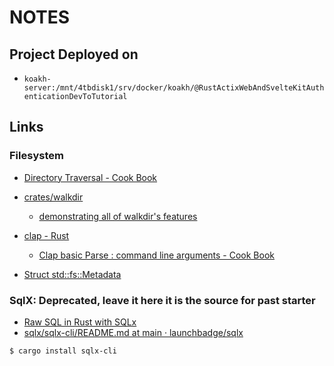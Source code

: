 # NOTES

## Project Deployed on

- `koakh-server:/mnt/4tbdisk1/srv/docker/koakh/@RustActixWebAndSvelteKitAuthenticationDevToTutorial`

## Links

### Filesystem

- [Directory Traversal - Cook Book](https://rust-lang-nursery.github.io/rust-cookbook/file/dir.html)

- [crates/walkdir](https://crates.io/crates/walkdir)
  - [demonstrating all of walkdir's features](https://github.com/BurntSushi/walkdir/blob/master/walkdir-list/main.rs)

- [clap - Rust](https://docs.rs/clap/latest/clap/)
  - [Clap basic Parse : command line arguments - Cook Book](https://rust-lang-nursery.github.io/rust-cookbook/cli/arguments.html)

- [Struct std::fs::Metadata](https://doc.rust-lang.org/std/fs/struct.Metadata.html)

### SqlX: Deprecated, leave it here it is the source for past starter

- [Raw SQL in Rust with SQLx](https://www.shuttle.rs/blog/2023/10/04/sql-in-rust)
- [sqlx/sqlx-cli/README.md at main · launchbadge/sqlx](https://github.com/launchbadge/sqlx/blob/main/sqlx-cli/README.md)

```shell
$ cargo install sqlx-cli
```
